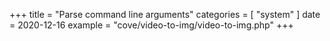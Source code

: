 +++
title = "Parse command line arguments"
categories = [ "system" ]
date = 2020-12-16
example = "cove/video-to-img/video-to-img.php"
+++
